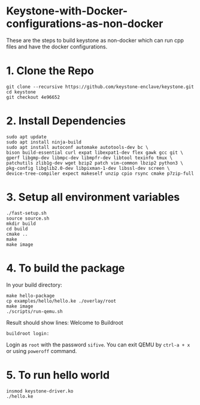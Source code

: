 # Keystone-with-Docker-configurations-as-non-docker
These are the steps to build keystone as non-docker which can run cpp files and have the docker configurations.
# 1. Clone the Repo
```
git clone --recursive https://github.com/keystone-enclave/keystone.git
cd keystone
git checkout 4e96652
```
# 2. Install Dependencies
```
sudo apt update
sudo apt install ninja-build
sudo apt install autoconf automake autotools-dev bc \
bison build-essential curl expat libexpat1-dev flex gawk gcc git \
gperf libgmp-dev libmpc-dev libmpfr-dev libtool texinfo tmux \
patchutils zlib1g-dev wget bzip2 patch vim-common lbzip2 python3 \
pkg-config libglib2.0-dev libpixman-1-dev libssl-dev screen \
device-tree-compiler expect makeself unzip cpio rsync cmake p7zip-full
```
# 3. Setup all environment variables
```
./fast-setup.sh
source source.sh
mkdir build
cd build
cmake ..
make
make image
```
# 4. To build the package
In your build directory:
```
make hello-package
cp examples/hello/hello.ke ./overlay/root
make image
./scripts/run-qemu.sh
```
Result should show lines:
Welcome to Buildroot
```
buildroot login:
```
Login as `root` with the password `sifive`.
You can exit QEMU by `ctrl-a + x` or using `poweroff` command.
# 5. To run hello world
```
insmod keystone-driver.ko
./hello.ke
```
